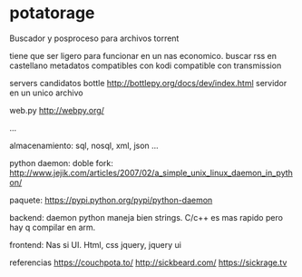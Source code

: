 # potatorage
Buscador y posproceso para archivos torrent

tiene que ser ligero para funcionar en un nas economico.
buscar rss en castellano
metadatos compatibles con kodi
compatible con transmission

servers candidatos
bottle
http://bottlepy.org/docs/dev/index.html
servidor en un unico archivo

web.py
http://webpy.org/

...

almacenamiento:
sql, nosql, xml, json ...

python daemon:
doble fork:
http://www.jejik.com/articles/2007/02/a_simple_unix_linux_daemon_in_python/

paquete:
https://pypi.python.org/pypi/python-daemon

backend:
daemon python maneja bien strings. C/c++ es mas rapido pero hay q compilar en arm.

frontend:
Nas si UI.
Html, css jquery, jquery ui

referencias
https://couchpota.to/
http://sickbeard.com/
https://sickrage.tv
